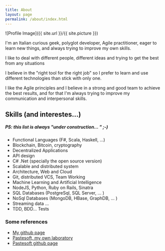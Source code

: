```yaml
---
title: About
layout: page
permalink: /about/index.html
---
```

![Profile Image]({{ site.url }}/{{ site.picture }})

<p>I'm an Italian curious geek, polyglot developer, Agile practitioner, eager to learn new things, 
and always trying to improve my own skills.</p>
<p>I like to deal with different people, different ideas and trying to get the best from
any situations</p>
<p>I believe in the "right tool for the right job" so I prefer to learn and use different technologies than stick with only one.
</p>
<p>
I like the Agile principles and I believe in a strong and good team to achieve the best results, 
and for that I'm always trying to improve my communication and interpersonal skills.
</p>
<p>
<h2>Skills (and interestes...)</h2>
<h5>PS: this list is always "under construction... " ;-) </h5>
</p>
<p>
<ul class="skill-list">
	<li>Functional Languages (F#, Scala, Haskell, ...)</li>
	<li>Blockchain, Bitcoin, cryptography</li>
	<li>Decentralized Applications</li>
	<li>API design</li>
	<li>C# .Net (specially the open source version)</li>
	<li>Scalable and distributed system</li>
	<li>Architecture, Web and Cloud</li>
	<li>Git, distributed VCS, Team Working</li>
	<li>Machine Learning and Artificial Intelligence</li>
	<li>NodeJS, Python, Ruby on Rails, Sinatra</li>
	<li>SQL Databases (PostgreSql, SQL Server, ... )</li>
	<li>NoSql Databases (MongoDB, HBase, GraphDB, ... )</li>
	<li>Streaming data ... </li>
	<li>TDD, BDD... Tests</li>
</ul>
</p>
<p>
<h3>Some references</h3>

<ul>
	<li><a href="https://github.com/palutz">My github page</a></li>
	<li><a href="http://www.pastesoft.com">Pastesoft, my own laboratory</a></li>
	<li><a href="https://github.com/pastesoft">Pastesoft github page</a></li>
</ul>
<p>
